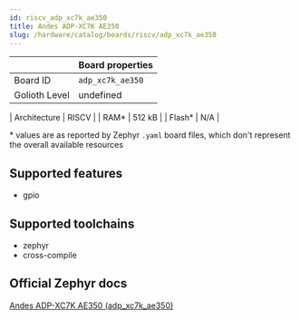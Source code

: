 ```yaml
---
id: riscv_adp_xc7k_ae350
title: Andes ADP-XC7K AE350
slug: /hardware/catalog/boards/riscv/adp_xc7k_ae350
---
```


[//]: # (This is an auto-generated file, do not edit! Changes to it will be lost upon re-generation)



|                | Board properties     |
| -------------  | -------------------- |
| Board ID       | `adp_xc7k_ae350` |
| Golioth Level  | undefined       |

| Architecture   | RISCV |
| RAM*           | 512 kB |
| Flash*         | N/A |

\* values are as reported by Zephyr `.yaml` board files, which don't represent the overall available resources



## Supported features

* gpio

## Supported toolchains

* zephyr
* cross-compile

## Official Zephyr docs

[Andes ADP-XC7K AE350 (adp_xc7k_ae350)](https://docs.zephyrproject.org/latest/boards/riscv/adp_xc7k_ae350/doc/index.html)
